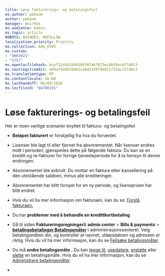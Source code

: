 ```yaml
---
title: Løse fakturerings- og betalingsfeil
ms.author: pebaum
author: pebaum
manager: mnirkhe
ms.audience: Admin
ms.topic: article
ROBOTS: NOINDEX, NOFOLLOW
localization_priority: Priority
ms.collection: Adm_O365
ms.custom:
- "9003021"
- "5757"
ms.openlocfilehash: bcef12a3b1d4438df07a67b73ec8b59ac0f7d8c3
ms.sourcegitcommit: e09af4285c6b81ca0a5320fdb811713ac25748c3
ms.translationtype: MT
ms.contentlocale: nb-NO
ms.lasthandoff: 06/09/2020
ms.locfileid: "44708191"
---
```

# <a name="resolving-billing-and-payment-errors"></a>Løse fakturerings- og betalingsfeil

Her er noen vanlige scenarier knyttet til faktura- og betalingsfeil

- **Beløpet fakturert** er forskjellig fra hva du forventet.
- Lisenser ble lagt til eller fjernet fra abonnementet. Når lisenser endres midt i perioden, gjenspeiles dette på følgende faktura. Du kan se en kreditt og re-fakturer for forrige tjenesteperiode for å ta hensyn til denne endringen.
- Abonnementet ble avbrutt. Du mottar en faktura etter kansellering på den utestående saldoen, minus alle krediteringer.
- Abonnementet har blitt fornyet for en ny periode, og lisensprisen har blitt endret.
- Hvis du vil ha mer informasjon om fakturaen, kan du se: [Forstå fakturaen.](https://docs.microsoft.com/microsoft-365/commerce/billing-and-payments/understand-your-invoice2)
- Du har **problemer med å behandle en kredittkortbetaling**
- Gå til siden **Faktureringsregninger**& **admin center**   >   **Bills & payments**   >   **[betalingsbetalinger Betalingsmåter](https://go.microsoft.com/fwlink/p/?linkid=2018806)** i administrasjonssenteret. Velg betalingsmåten din, og kontroller at navnet, utløpsdatoen og adressen er riktig. Hvis du vil ha mer informasjon, kan du se [Feilsøke betalingsmåter](https://docs.microsoft.com/microsoft-365/commerce/billing-and-payments/manage-payment-methods#troubleshoot-payment-methods).

- Du må **endre betalingsmåte .** Du kan [legge til](https://docs.microsoft.com/microsoft-365/commerce/billing-and-payments/manage-payment-methods?view=o365-worldwide#add-a-payment-method), [oppdatere](https://docs.microsoft.com/microsoft-365/commerce/billing-and-payments/manage-payment-methods?view=o365-worldwide#update-payment-method-details), [erstatte](https://docs.microsoft.com/microsoft-365/commerce/billing-and-payments/manage-payment-methods?view=o365-worldwide#replace-a-payment-method) eller [slette](https://docs.microsoft.com/microsoft-365/commerce/billing-and-payments/manage-payment-methods?view=o365-worldwide#delete-a-payment-method) en betalingsmåte. Hvis du vil ha mer informasjon, kan du se [Administrere betalingsmåter](https://docs.microsoft.com/microsoft-365/commerce/billing-and-payments/manage-payment-methods?view=o365-worldwide).
- 